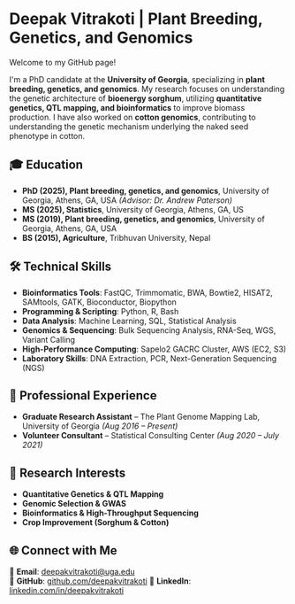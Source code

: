 # Deepak Vitrakoti | Plant Breeding, Genetics, and Genomics  

Welcome to my GitHub page!  

I'm a PhD candidate at the **University of Georgia**, specializing in **plant breeding, genetics, and genomics**. My research focuses on understanding the genetic architecture of **bioenergy sorghum**, utilizing **quantitative genetics, QTL mapping, and bioinformatics** to improve biomass production. I have also worked on **cotton genomics**, contributing to understanding the genetic mechanism underlying the naked seed phenotype in cotton.

## 🎓 Education  
- **PhD (2025), Plant breeding, genetics, and genomics**, University of Georgia, Athens, GA, USA *(Advisor: Dr. Andrew Paterson)*
- **MS (2025), Statistics**, University of Georgia, Athens, GA, US
- **MS (2019), Plant breeding, genetics, and genomics**, University of Georgia, Athens, GA, USA   
- **BS (2015), Agriculture**, Tribhuvan University, Nepal  

## 🛠 Technical Skills  
- **Bioinformatics Tools**: FastQC, Trimmomatic, BWA, Bowtie2, HISAT2, SAMtools, GATK, Bioconductor, Biopython  
- **Programming & Scripting**: Python, R, Bash  
- **Data Analysis**: Machine Learning, SQL, Statistical Analysis  
- **Genomics & Sequencing**: Bulk Sequencing Analysis, RNA-Seq, WGS, Variant Calling  
- **High-Performance Computing**: Sapelo2 GACRC Cluster, AWS (EC2, S3)  
- **Laboratory Skills**: DNA Extraction, PCR, Next-Generation Sequencing (NGS)  

## 💼 Professional Experience  
- **Graduate Research Assistant** – The Plant Genome Mapping Lab, University of Georgia *(Aug 2016 – Present)*  
- **Volunteer Consultant** – Statistical Consulting Center *(Aug 2020 – July 2021)*  

## 🌱 Research Interests  
- **Quantitative Genetics & QTL Mapping**  
- **Genomic Selection & GWAS**  
- **Bioinformatics & High-Throughput Sequencing**  
- **Crop Improvement (Sorghum & Cotton)**  


## 🌐 Connect with Me  
📧 **Email**: deepakvitrakoti@uga.edu  
🔗 **GitHub**: [github.com/deepakvitrakoti](https://github.com/deepakvitrakoti) 
🔗 **LinkedIn**: [linkedin.com/in/deepakvitrakoti](https://www.linkedin.com/in/deepakvitrakoti)  






